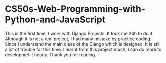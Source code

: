 # CS50s-Web-Programming-with-Python-and-JavaScript
This is the first time, I work with Django Projects. It took me 24h to do it. Although it is not a real project, I had many mistake by practice coding.
Since I understand the main dieas of the Django which is designed, It is still a lot of trouble for this time.
I learnt from this project much, I can do more to developmet it nearly.
Thank you for reading.
